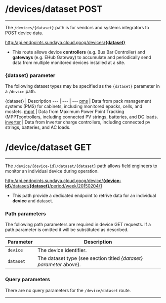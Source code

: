 # /devices/dataset POST
---

The `/devices/{dataset}` path is for vendors and systems integrators to POST device data.

[http:/api.endpoints.sundaya.cloud.goog/devices/**{dataset}**](http:/api.endpoints.sundaya.cloud.goog/devices/dataset/pms)

- This route allows device **controllers** (e.g. Bus Bar Controller) and **gateways** (e.g. EHub Gateway) to accumulate and periodically send data from multiple monitored devices installed at a site.

### {dataset} parameter ###

The following dataset types may be specified as the `{dataset}` parameter in a `/device` path.

{dataset} | Description
--- | --- | --- 
[pms](https://endpointsportal.sundaya.cloud.goog/docs/api.endpoints.sundaya.cloud.goog/0/c/Implementation/Device%20Datasets/pms%20Dataset) | Data from pack management systems (PMS) for cabinets, including monitored epacks, cells, and mosfets.
[mppt](https://endpointsportal.sundaya.cloud.goog/docs/api.endpoints.sundaya.cloud.goog/0/c/Implementation/Device%20Datasets/mppt%20Dataset) | Data from Maximum Power Point Tracking (MPPTcontrollers, including connected PV strings, batteries, and DC loads.
[inverter](https://endpointsportal.sundaya.cloud.goog/docs/api.endpoints.sundaya.cloud.goog/0/c/Implementation/Device%20Datasets/inverter%20Dataset) | Data from Inverter charge controllers, including connected pv strings, batteries, and AC loads.


# /device/dataset GET
---

The `/device/{device-id}/dataset/{dataset}` path allows field engineers to monitor an individual device during operation.
 
 [http:/api.endpoints.sundaya.cloud.goog/device/**{device-id}**/dataset/**{dataset}**/period/week/20150204/1](http:/api.endpoints.sundaya.cloud.goog/device/MPPT-01-002/dataset/mppt/period/week/20150204/1)

- This path provide a dedicated endpoint to retrive data for an individual **device** and dataset. 

### Path parameters

The following path parameters are required in device GET requests. If a path parameter is omitted it will be substituted as described.    

Parameter | Description 
--- | --- 
`device` | The device identifier. 
`dataset` | The dataset type (see section titled _{dataset} parameter_ above). 

### Query parameters
There are no query parameters for the `/device/dataset` route.

---